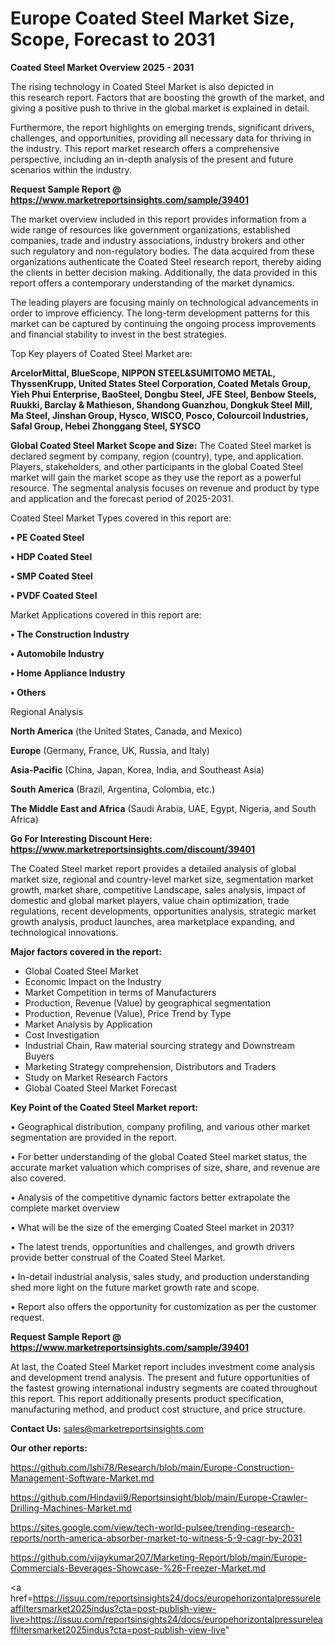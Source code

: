# Europe Coated Steel Market Size, Scope, Forecast to 2031

<Strong> Coated Steel Market Overview 2025 - 2031</strong>

The rising technology in Coated Steel Market is also depicted in this research report. Factors that are boosting the growth of the market, and giving a positive push to thrive in the global market is explained in detail.

Furthermore, the report highlights on emerging trends, significant drivers, challenges, and opportunities, providing all necessary data for thriving in the industry. This report market research offers a comprehensive perspective, including an in-depth analysis of the present and future scenarios within the industry.

<strong>Request Sample Report @ <a href=https://www.marketreportsinsights.com/sample/39401>https://www.marketreportsinsights.com/sample/39401</a></strong>

The market overview included in this report provides information from a wide range of resources like government organizations, established companies, trade and industry associations, industry brokers and other such regulatory and non-regulatory bodies. The data acquired from these organizations authenticate the Coated Steel research report, thereby aiding the clients in better decision making. Additionally, the data provided in this report offers a contemporary understanding of the market dynamics.

The leading players are focusing mainly on technological advancements in order to improve efficiency. The long-term development patterns for this market can be captured by continuing the ongoing process improvements and financial stability to invest in the best strategies.

Top Key players of Coated Steel Market are:

<strong>ArcelorMittal, BlueScope, NIPPON STEEL&SUMITOMO METAL, ThyssenKrupp, United States Steel Corporation, Coated Metals Group, Yieh Phui Enterprise, BaoSteel, Dongbu Steel, JFE Steel, Benbow Steels, Ruukki, Barclay & Mathieson, Shandong Guanzhou, Dongkuk Steel Mill, Ma Steel, Jinshan Group, Hysco, WISCO, Posco, Colourcoil Industries, Safal Group, Hebei Zhonggang Steel, SYSCO</strong>

<strong><b>Global Coated Steel Market Scope and Size:</b></strong>
The Coated Steel market is declared segment by company, region (country), type, and application. Players, stakeholders, and other participants in the global Coated Steel market will gain the market scope as they use the report as a powerful resource. The segmental analysis focuses on revenue and product by type and application and the forecast period of 2025-2031.

Coated Steel Market Types covered in this report are:

<strong>•  PE Coated Steel

•  HDP Coated Steel

•  SMP Coated Steel

•  PVDF Coated Steel</strong>

Market Applications covered in this report are:

<strong>•  The Construction Industry

•  Automobile Industry

•  Home Appliance Industry

•  Others</strong> 

Regional Analysis

<strong>North America</strong> (the United States, Canada, and Mexico)

<strong>Europe</strong> (Germany, France, UK, Russia, and Italy)

<strong>Asia-Pacific</strong> (China, Japan, Korea, India, and Southeast Asia)

<strong>South America</strong> (Brazil, Argentina, Colombia, etc.)

<strong>The Middle East and Africa</strong> (Saudi Arabia, UAE, Egypt, Nigeria, and South Africa)

<strong>Go For Interesting Discount Here: <a href=https://www.marketreportsinsights.com/discount/39401>https://www.marketreportsinsights.com/discount/39401</a></strong>

The Coated Steel market report provides a detailed analysis of global market size, regional and country-level market size, segmentation market growth, market share, competitive Landscape, sales analysis, impact of domestic and global market players, value chain optimization, trade regulations, recent developments, opportunities analysis, strategic market growth analysis, product launches, area marketplace expanding, and technological innovations.

<strong><b>Major factors covered in the report:</b></strong>
<ul>
  <li>Global Coated Steel Market </li>
  <li>Economic Impact on the Industry</li>
  <li>Market Competition in terms of Manufacturers</li>
  <li>Production, Revenue (Value) by geographical segmentation</li>
  <li>Production, Revenue (Value), Price Trend by Type</li>
  <li>Market Analysis by Application</li>
  <li>Cost Investigation</li>
  <li>Industrial Chain, Raw material sourcing strategy and Downstream Buyers</li>
  <li>Marketing Strategy comprehension, Distributors and Traders</li>
  <li>Study on Market Research Factors</li>
  <li>Global Coated Steel Market Forecast</li>
</ul>

<strong><b>Key Point of the Coated Steel Market report:</b></strong>

• Geographical distribution, company profiling, and various other market segmentation are provided in the report.

• For better understanding of the global Coated Steel market status, the accurate market valuation which comprises of size, share, and revenue are also covered.

• Analysis of the competitive dynamic factors better extrapolate the complete market overview

• What will be the size of the emerging Coated Steel market in 2031?

• The latest trends, opportunities and challenges, and growth drivers provide better construal of the Coated Steel Market.

• In-detail industrial analysis, sales study, and production understanding shed more light on the future market growth rate and scope.

• Report also offers the opportunity for customization as per the customer request.

<strong>Request Sample Report @ <a href=https://www.marketreportsinsights.com/sample/39401>https://www.marketreportsinsights.com/sample/39401</a></strong>

At last, the Coated Steel Market report includes investment come analysis and development trend analysis. The present and future opportunities of the fastest growing international industry segments are coated throughout this report. This report additionally presents product specification, manufacturing method, and product cost structure, and price structure.

<strong>Contact Us:</strong>
sales@marketreportsinsights.com

<strong>Our other reports:</strong>

<a href=https://github.com/Ishi78/Research/blob/main/Europe-Construction-Management-Software-Market.md>https://github.com/Ishi78/Research/blob/main/Europe-Construction-Management-Software-Market.md</a>

<a href=https://github.com/Hindavii9/Reportsinsight/blob/main/Europe-Crawler-Drilling-Machines-Market.md>https://github.com/Hindavii9/Reportsinsight/blob/main/Europe-Crawler-Drilling-Machines-Market.md</a>

<a href=https://sites.google.com/view/tech-world-pulsee/trending-research-reports/north-america-absorber-market-to-witness-5-9-cagr-by-2031>https://sites.google.com/view/tech-world-pulsee/trending-research-reports/north-america-absorber-market-to-witness-5-9-cagr-by-2031</a>

<a href=https://github.com/vijaykumar207/Marketing-Report/blob/main/Europe-Commercials-Beverages-Showcase-%26-Freezer-Market.md>https://github.com/vijaykumar207/Marketing-Report/blob/main/Europe-Commercials-Beverages-Showcase-%26-Freezer-Market.md</a>

<a href=https://issuu.com/reportsinsights24/docs/europehorizontalpressureleaffiltersmarket2025indus?cta=post-publish-view-live>https://issuu.com/reportsinsights24/docs/europehorizontalpressureleaffiltersmarket2025indus?cta=post-publish-view-live</a>"
